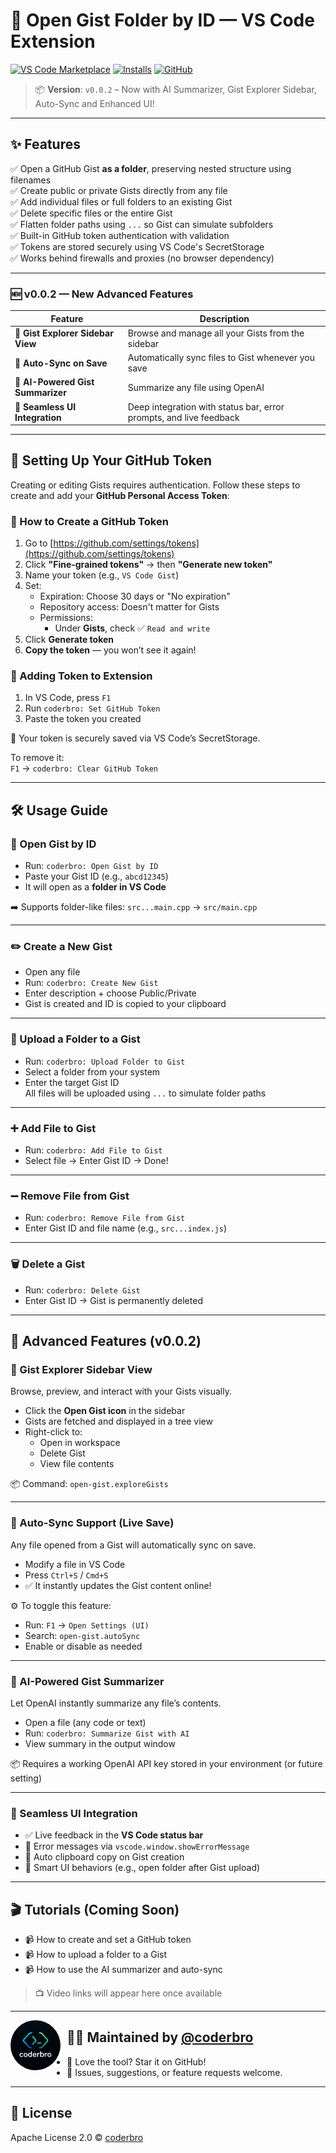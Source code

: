 # 📂 Open Gist Folder by ID — VS Code Extension

[![VS Code Marketplace](https://img.shields.io/visual-studio-marketplace/v/coderbro.open-gist.svg?label=Open%20in%20VS%20Code&logo=visualstudiocode)](https://marketplace.visualstudio.com/items?itemName=coderbro.open-gist)
[![Installs](https://img.shields.io/visual-studio-marketplace/i/coderbro.open-gist.svg)](https://marketplace.visualstudio.com/items?itemName=coderbro.open-gist)
[![GitHub](https://img.shields.io/badge/@coderbro-%20Follow-blue?logo=github)](https://github.com/coderbro0)

> 📦 **Version**: `v0.0.2` – Now with AI Summarizer, Gist Explorer Sidebar, Auto-Sync and Enhanced UI!

---

## ✨ Features

✅ Open a GitHub Gist **as a folder**, preserving nested structure using filenames  
✅ Create public or private Gists directly from any file  
✅ Add individual files or full folders to an existing Gist  
✅ Delete specific files or the entire Gist  
✅ Flatten folder paths using `...` so Gist can simulate subfolders  
✅ Built-in GitHub token authentication with validation  
✅ Tokens are stored securely using VS Code's SecretStorage  
✅ Works behind firewalls and proxies (no browser dependency)

---

### 🆕 v0.0.2 — New Advanced Features

| Feature | Description |
|--------|-------------|
| 📂 **Gist Explorer Sidebar View** | Browse and manage all your Gists from the sidebar |
| 🔁 **Auto-Sync on Save** | Automatically sync files to Gist whenever you save |
| 🤖 **AI-Powered Gist Summarizer** | Summarize any file using OpenAI |
| 🧩 **Seamless UI Integration** | Deep integration with status bar, error prompts, and live feedback |

---

## 🔐 Setting Up Your GitHub Token

Creating or editing Gists requires authentication. Follow these steps to create and add your **GitHub Personal Access Token**:

### 🔑 How to Create a GitHub Token

1. Go to [https://github.com/settings/tokens](https://github.com/settings/tokens)
2. Click **"Fine-grained tokens"** → then **"Generate new token"**
3. Name your token (e.g., `VS Code Gist`)
4. Set:
   - Expiration: Choose 30 days or "No expiration"
   - Repository access: Doesn't matter for Gists
   - Permissions:
     - Under **Gists**, check ✅ `Read and write`
5. Click **Generate token**
6. **Copy the token** — you won’t see it again!

### 🚀 Adding Token to Extension

1. In VS Code, press `F1`
2. Run `coderbro: Set GitHub Token`
3. Paste the token you created

🔐 Your token is securely saved via VS Code’s SecretStorage.

To remove it:  
`F1` → `coderbro: Clear GitHub Token`

---

## 🛠️ Usage Guide

### 📂 Open Gist by ID

- Run: `coderbro: Open Gist by ID`
- Paste your Gist ID (e.g., `abcd12345`)
- It will open as a **folder in VS Code**

➡️ Supports folder-like files: `src...main.cpp` → `src/main.cpp`

---

### ✏️ Create a New Gist

- Open any file
- Run: `coderbro: Create New Gist`
- Enter description + choose Public/Private
- Gist is created and ID is copied to your clipboard

---

### 📁 Upload a Folder to a Gist

- Run: `coderbro: Upload Folder to Gist`
- Select a folder from your system
- Enter the target Gist ID  
All files will be uploaded using `...` to simulate folder paths

---

### ➕ Add File to Gist

- Run: `coderbro: Add File to Gist`
- Select file → Enter Gist ID → Done!

---

### ➖ Remove File from Gist

- Run: `coderbro: Remove File from Gist`
- Enter Gist ID and file name (e.g., `src...index.js`)

---

### 🗑️ Delete a Gist

- Run: `coderbro: Delete Gist`
- Enter Gist ID → Gist is permanently deleted

---

## 🚀 Advanced Features (v0.0.2)

### 📂 Gist Explorer Sidebar View

Browse, preview, and interact with your Gists visually.

- Click the **Open Gist icon** in the sidebar
- Gists are fetched and displayed in a tree view
- Right-click to:
  - Open in workspace
  - Delete Gist
  - View file contents

📦 Command: `open-gist.exploreGists`

---

### 🔁 Auto-Sync Support (Live Save)

Any file opened from a Gist will automatically sync on save.

- Modify a file in VS Code
- Press `Ctrl+S` / `Cmd+S`
- ✅ It instantly updates the Gist content online!

⚙️ To toggle this feature:
- Run: `F1` → `Open Settings (UI)`
- Search: `open-gist.autoSync`
- Enable or disable as needed

---

### 🤖 AI-Powered Gist Summarizer

Let OpenAI instantly summarize any file’s contents.

- Open a file (any code or text)
- Run: `coderbro: Summarize Gist with AI`
- View summary in the output window

📦 Requires a working OpenAI API key stored in your environment (or future setting)

---

### 🧩 Seamless UI Integration

- ✅ Live feedback in the **VS Code status bar**
- 🔔 Error messages via `vscode.window.showErrorMessage`
- 📝 Auto clipboard copy on Gist creation
- 🎯 Smart UI behaviors (e.g., open folder after Gist upload)

---

## 🎬 Tutorials (Coming Soon)

- 📹 How to create and set a GitHub token  
- 📹 How to upload a folder to a Gist  
- 📹 How to use the AI summarizer and auto-sync  

> 📺 Video links will appear here once available

---

<p>
  <img src="logo.png" alt="Open Gist Logo" width="80" style="border-radius: 50% !important; float: left !important; margin-right: 10px !important;" />
</p>

## 👨‍💻 Maintained by [@coderbro](https://github.com/coderbro0)

- 🧠 Love the tool? Star it on GitHub!  
- 💬 Issues, suggestions, or feature requests welcome.

---

## 📄 License

Apache License 2.0 © [coderbro](https://github.com/coderbro0)
